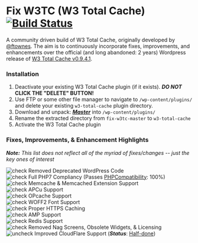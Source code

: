 # Fix W3TC (W3 Total Cache) [![Build Status](https://travis-ci.org/szepeviktor/fix-w3tc.svg?branch=master)](https://travis-ci.org/szepeviktor/fix-w3tc)

A community driven build of W3 Total Cache, originally developed by [@ftownes](https://github.com/ftownes).  The aim is to continuously incorporate fixes, improvements, and enhancements over the official (and long abandoned: 2 years) Wordpress release of [W3 Total Cache v0.9.4.1](https://wordpress.org/plugins/w3-total-cache/).

[check]: http://www.ingenuity.com/wp-content/uploads/2013/06/checkmark-survey-icon.png "Logo Title Text 1"
[uncheck]: http://iconshow.me/media/images/ui/ios7-icons/png/16/circle-outline.png "Off Title Text 1"

### Installation

1. Deactivate your existing W3 Total Cache plugin (if it exists).  **_DO NOT_ CLICK THE "DELETE" BUTTON!**
1. Use FTP or some other file manager to navigate to `/wp-content/plugins/` and delete your existing `w3-total-cache` plugin directory.
1. Download and unpack: **_[Master](https://github.com/szepeviktor/fix-w3tc/archive/master.zip)_** into `/wp-content/plugins/`
1. Rename the extracted directory from `fix-w3tc-master` to `w3-total-cache`
1. Activate the W3 Total Cache plugin

### Fixes, Improvements, & Enhancement Highlights
_**Note:** This list does not reflect all of the myriad of fixes/changes -- just the key ones of interest_

![check] Removed Deprecated WordPress Code<br>
![check] Full PHP7 Compliancy (Passes [PHPCompatibility](https://github.com/wimg/PHPCompatibility): 100%)<br>
![check] Memcache & Memcached Extension Support<br>
![check] APCu Support<br>
![check] OPcache Support<br>
![check] WOFF2 Font Support<br>
![check] Proper HTTPS Caching<br>
![check] AMP Support<br>
![check] Redis Support<br>
![check] Removed Nag Screens, Obsolete Widgets, & Licensing<br>
![uncheck] Improved CloudFlare Support (**_Status_**: [Half-done](https://github.com/szepeviktor/fix-w3tc/issues/68))
